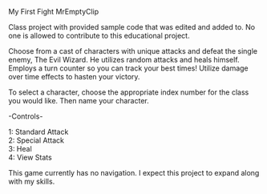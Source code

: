 
<p>My First Fight MrEmptyClip</p> <p>Class project with provided sample code that was edited and added to. No one is allowed to contribute to this educational project.</p> <p>Choose from a cast of characters with unique attacks and defeat the single enemy, The Evil Wizard. He utilizes random attacks and heals himself. Employs a turn counter so you can track your best times! Utilize damage over time effects to hasten your victory.</p> <p>To select a character, choose the appropriate index number for the class you would like. Then name your character.</p> <p>-Controls-</p> <p>1: Standard Attack<br>2: Special Attack<br>3: Heal<br>4: View Stats</p> <p>This game currently has no navigation. I expect this project to expand along with my skills.</p>
